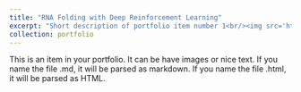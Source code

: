 ```yaml
---
title: "RNA Folding with Deep Reinforcement Learning"
excerpt: "Short description of portfolio item number 1<br/><img src='https://netopedro.github.io/RNAFoldingDeepRL/'>"
collection: portfolio
---
```


This is an item in your portfolio. It can be have images or nice text. If you name the file .md, it will be parsed as markdown. If you name the file .html, it will be parsed as HTML. 
